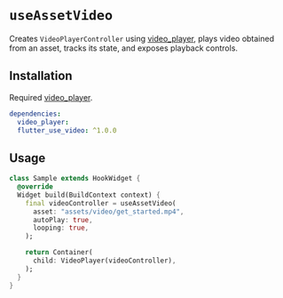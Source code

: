 # `useAssetVideo`

Creates `VideoPlayerController` using [video_player](https://pub.dev/packages/video_player), plays video obtained from an asset, tracks its state, and exposes playback controls.

## Installation

Required [video_player](https://pub.dev/packages/video_player).

```yaml
dependencies:
  video_player:
  flutter_use_video: ^1.0.0
```

## Usage

```dart
class Sample extends HookWidget {
  @override
  Widget build(BuildContext context) {
    final videoController = useAssetVideo(
      asset: "assets/video/get_started.mp4",
      autoPlay: true,
      looping: true,
    );

    return Container(
      child: VideoPlayer(videoController),
    );
  }
}
```
